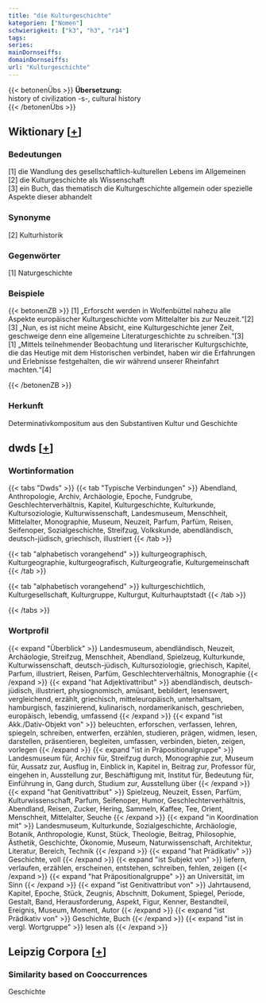 ```yaml
---
title: "die Kulturgeschichte"
kategorien: ["Nomen"]
schwierigkeit: ["k3", "h3", "r14"]
tags:
series:
mainDornseiffs:
domainDornseiffs:
url: "Kulturgeschichte"
---
```


{{< betonenÜbs >}}
**Übersetzung:**  
history of civilization -s-, cultural history  
{{< /betonenÜbs >}}

## Wiktionary [[+](https://de.wiktionary.org/wiki/Kulturgeschichte)]

### Bedeutungen
[1] die Wandlung des gesellschaftlich-kulturellen Lebens im Allgemeinen  
[2] die Kulturgeschichte als Wissenschaft  
[3] ein Buch, das thematisch die Kulturgeschichte allgemein oder spezielle Aspekte dieser abhandelt  

### Synonyme
[2] Kulturhistorik  

### Gegenwörter
[1] Naturgeschichte  

### Beispiele
{{< betonenZB >}}
[1] „Erforscht werden in Wolfenbüttel nahezu alle Aspekte europäischer Kulturgeschichte vom Mittelalter bis zur Neuzeit.“[2]  
[3] „Nun, es ist nicht meine Absicht, eine Kulturgeschichte jener Zeit, geschweige denn eine allgemeine Literaturgeschichte zu schreiben.“[3]  
[1] „Mittels teilnehmender Beobachtung und literarischer Kulturgschichte, die das Heutige mit dem Historischen verbindet, haben wir die Erfahrungen und Erlebnisse festgehalten, die wir während unserer Rheinfahrt machten.“[4]  

{{< /betonenZB >}}
### Herkunft
Determinativkompositum aus den Substantiven Kultur und Geschichte  



## dwds [[+](https://www.dwds.de/wb/Kulturgeschichte)]

### Wortinformation
{{< tabs "Dwds" >}}
{{< tab "Typische Verbindungen" >}}
Abendland, Anthropologie, Archiv, Archäologie, Epoche, Fundgrube, Geschlechterverhältnis, Kapitel, Kulturgeschichte, Kulturkunde, Kultursoziologie, Kulturwissenschaft, Landesmuseum, Menschheit, Mittelalter, Monographie, Museum, Neuzeit, Parfum, Parfüm, Reisen, Seifenoper, Sozialgeschichte, Streifzug, Volkskunde, abendländisch, deutsch-jüdisch, griechisch, illustriert
{{< /tab >}}

{{< tab "alphabetisch vorangehend" >}}
kulturgeographisch, Kulturgeographie, kulturgeografisch, Kulturgeografie, Kulturgemeinschaft
{{< /tab >}}

{{< tab "alphabetisch vorangehend" >}}
kulturgeschichtlich, Kulturgesellschaft, Kulturgruppe, Kulturgut, Kulturhauptstadt
{{< /tab >}}

{{< /tabs >}}

### Wortprofil
{{< expand "Überblick" >}} Landesmuseum, abendländisch, Neuzeit, Archäologie, Streifzug, Menschheit, Abendland, Spielzeug, Kulturkunde, Kulturwissenschaft, deutsch-jüdisch, Kultursoziologie, griechisch, Kapitel, Parfum, illustriert, Reisen, Parfüm, Geschlechterverhältnis, Monographie {{< /expand >}}
{{< expand "hat Adjektivattribut" >}} abendländisch, deutsch-jüdisch, illustriert, physiognomisch, amüsant, bebildert, lesenswert, vergleichend, erzählt, griechisch, mitteleuropäisch, unterhaltsam, hamburgisch, faszinierend, kulinarisch, nordamerikanisch, geschrieben, europäisch, lebendig, umfassend {{< /expand >}}
{{< expand "ist Akk./Dativ-Objekt von" >}} beleuchten, erforschen, verfassen, lehren, spiegeln, schreiben, entwerfen, erzählen, studieren, prägen, widmen, lesen, darstellen, präsentieren, begleiten, umfassen, verbinden, bieten, zeigen, vorlegen {{< /expand >}}
{{< expand "ist in Präpositionalgruppe" >}} Landesmuseum für, Archiv für, Streifzug durch, Monographie zur, Museum für, Aussatz zur, Ausflug in, Einblick in, Kapitel in, Beitrag zur, Professor für, eingehen in, Ausstellung zur, Beschäftigung mit, Institut für, Bedeutung für, Einführung in, Gang durch, Studium zur, Ausstellung über {{< /expand >}}
{{< expand "hat Genitivattribut" >}} Spielzeug, Neuzeit, Essen, Parfüm, Kulturwissenschaft, Parfum, Seifenoper, Humor, Geschlechterverhältnis, Abendland, Reisen, Zucker, Hering, Sammeln, Kaffee, Tee, Orient, Menschheit, Mittelalter, Seuche {{< /expand >}}
{{< expand "in Koordination mit" >}} Landesmuseum, Kulturkunde, Sozialgeschichte, Archäologie, Botanik, Anthropologie, Kunst, Stück, Theologie, Beitrag, Philosophie, Ästhetik, Geschichte, Ökonomie, Museum, Naturwissenschaft, Architektur, Literatur, Bereich, Technik {{< /expand >}}
{{< expand "hat Prädikativ" >}} Geschichte, voll {{< /expand >}}
{{< expand "ist Subjekt von" >}} liefern, verlaufen, erzählen, erscheinen, entstehen, schreiben, fehlen, zeigen {{< /expand >}}
{{< expand "hat Präpositionalgruppe" >}} an Universität, im Sinn {{< /expand >}}
{{< expand "ist Genitivattribut von" >}} Jahrtausend, Kapitel, Epoche, Stück, Zeugnis, Abschnitt, Dokument, Spiegel, Periode, Gestalt, Band, Herausforderung, Aspekt, Figur, Kenner, Bestandteil, Ereignis, Museum, Moment, Autor {{< /expand >}}
{{< expand "ist Prädikativ von" >}} Geschichte, Buch {{< /expand >}}
{{< expand "ist in vergl. Wortgruppe" >}} lesen als {{< /expand >}}

## Leipzig Corpora [[+](https://corpora.uni-leipzig.de/en/res?word=Kulturgeschichte&corpusId=deu_newscrawl-public_2018)]


### Similarity based on Cooccurrences
Geschichte

